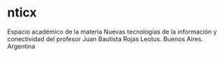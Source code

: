 # nticx
Espacio académico de la materia Nuevas tecnologías  de la información y conectividad del profesor Juan Bautista Rojas Leotus. Buenos Aires. Argentina

